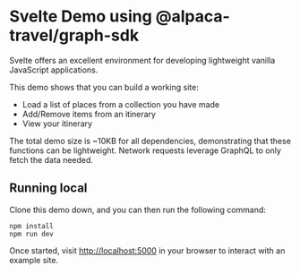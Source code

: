 # Svelte Demo using @alpaca-travel/graph-sdk

Svelte offers an excellent environment for developing lightweight vanilla JavaScript applications.

This demo shows that you can build a working site:

- Load a list of places from a collection you have made
- Add/Remove items from an itinerary
- View your itinerary

The total demo size is ~10KB for all dependencies, demonstrating that these functions can be lightweight. Network requests leverage GraphQL to only fetch the data needed.

## Running local

Clone this demo down, and you can then run the following command:

```
npm install
npm run dev
```

Once started, visit [http://localhost:5000](http://localhost:5000) in your browser to interact with an example site.
